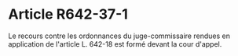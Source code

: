 # Article R642-37-1

Le recours contre les ordonnances du juge-commissaire rendues en application de l'article L. 642-18 est formé devant la cour d'appel.
